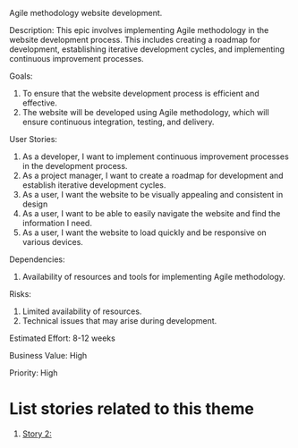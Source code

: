 Agile methodology website development.

Description: This epic involves implementing Agile methodology in the website development process. This includes creating a roadmap for development, establishing iterative development cycles, and implementing continuous improvement processes.

Goals: 
1. To ensure that the website development process is efficient and effective.
2. The website will be developed using Agile methodology, which will ensure continuous integration, testing, and delivery.

User Stories: 
1. As a developer, I want to implement continuous improvement processes in the development process.
2. As a project manager, I want to create a roadmap for development and establish iterative development cycles.
3. As a user, I want the website to be visually appealing and consistent in design
4. As a user, I want to be able to easily navigate the website and find the information I need.
5. As a user, I want the website to load quickly and be responsive on various devices.

Dependencies: 
1. Availability of resources and tools for implementing Agile methodology.

Risks: 
1. Limited availability of resources.
2. Technical issues that may arise during development.

Estimated Effort: 8-12 weeks

Business Value: High

Priority: High

# List stories related to this theme
1. [Story 2: ](https://github.com/iampreetpatel/mywebclass-agile-docs/blob/main/documentation/templates/theme/initiatives/epics/stories/story_template.md)